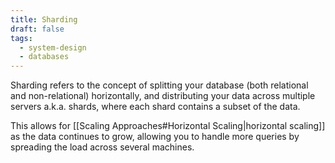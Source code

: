 ```yaml
---
title: Sharding
draft: false
tags:
  - system-design
  - databases
---
```

Sharding refers to the concept of splitting your database (both relational and non-relational) horizontally, and distributing your data across multiple servers a.k.a. shards, where each shard contains a subset of the data.

This allows for [[Scaling Approaches#Horizontal Scaling|horizontal scaling]] as the data continues to grow, allowing you to handle more queries by spreading the load across several machines.

